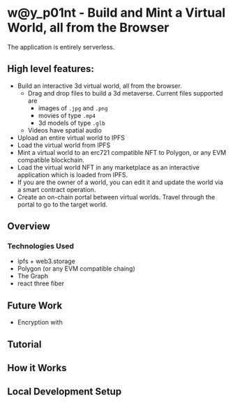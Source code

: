 # w@y_p01nt - Build and Mint a Virtual World, all from the Browser

The application is entirely serverless.

## High level features:

* Build an interactive 3d virtual world, all from the browser.
  * Drag and drop files to build a 3d metaverse.  Current files supported are
    * images of `.jpg` and `.png`
    * movies of type `.mp4` 
    * 3d models of type `.glb`
  * Videos have spatial audio 
* Upload an entire virtual world to IPFS
* Load the virtual world from IPFS
* Mint a virtual world to an erc721 compatible NFT to Polygon, or any EVM compatible blockchain. 
* Load the virtual world NFT in any marketplace as an interactive application which is loaded from IPFS.
* If you are the owner of a world, you can edit it and update the world via a smart contract operation.
* Create an on-chain portal between virtual worlds.  Travel through the portal to go to the target world.

## Overview

### Technologies Used

* ipfs + web3.storage
* Polygon (or any EVM compatible chaing)
* The Graph
* react three fiber

## Future Work

* Encryption with 

## Tutorial

## How it Works

##

## Local Development Setup

